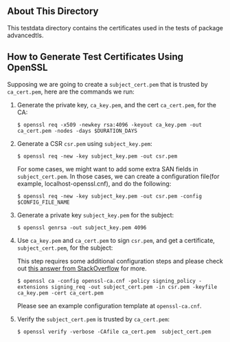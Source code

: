 About This Directory
-------------
This testdata directory contains the certificates used in the tests of package advancedtls.

How to Generate Test Certificates Using OpenSSL
-------------

Supposing we are going to create a `subject_cert.pem` that is trusted by `ca_cert.pem`, here are the
commands we run: 

1. Generate the private key, `ca_key.pem`, and the cert `ca_cert.pem`, for the CA:

   ```
   $ openssl req -x509 -newkey rsa:4096 -keyout ca_key.pem -out ca_cert.pem -nodes -days $DURATION_DAYS
   ```

2. Generate a CSR `csr.pem` using `subject_key.pem`:

   ```
   $ openssl req -new -key subject_key.pem -out csr.pem
   ```
   For some cases, we might want to add some extra SAN fields in `subject_cert.pem`.
   In those cases, we can create a configuration file(for example, localhost-openssl.cnf), and do the following:
   ```
   $ openssl req -new -key subject_key.pem -out csr.pem -config $CONFIG_FILE_NAME
   ```

3. Generate a private key `subject_key.pem` for the subject: 
   
   ```
   $ openssl genrsa -out subject_key.pem 4096
   ```

4. Use `ca_key.pem` and `ca_cert.pem` to sign `csr.pem`, and get a certificate, `subject_cert.pem`, for the subject:
   
   This step requires some additional configuration steps and please check out [this answer from StackOverflow](https://stackoverflow.com/a/21340898) for more.

   ```
   $ openssl ca -config openssl-ca.cnf -policy signing_policy -extensions signing_req -out subject_cert.pem -in csr.pem -keyfile ca_key.pem -cert ca_cert.pem
   ```
   Please see an example configuration template at `openssl-ca.cnf`.
5. Verify the `subject_cert.pem` is trusted by `ca_cert.pem`:
   

   ```
   $ openssl verify -verbose -CAfile ca_cert.pem  subject_cert.pem

   ```
